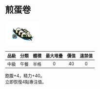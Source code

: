 # 煎蛋卷

![img](images/item_pic_RSFT.png)

|品級|分類|體積|最大堆疊|價值|違禁值|
|:--:|:--:|:--:|:--:|:--:|:--:|
|中級|午餐|半格|0|40|0|

飽腹+4，精力+40。\
立即恢復4點專注值。
